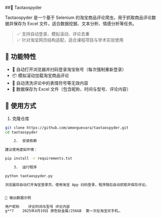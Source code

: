 ##🐍 Taotaospyder

Taotaospyder 是一个基于 Selenium 的淘宝商品评论爬虫，用于抓取商品评论数据并保存为 Excel 文件，适合数据挖掘、文本分析、情感分析等任务。

> ✅ 支持自动登录、模拟滚动、评论去重  
> ✅ 针对淘宝网页结构适配，适合课程项目与学术实验使用  


## 🔧 功能特性

- 📌 自动打开浏览器并扫码登录淘宝账号（每次强制重新登录）
- 📦 模拟滚动加载淘宝商品评论
- 🧹 自动清洗评论中的表情符号等无效内容
- 💾 数据保存为 Excel 文件（包含昵称、时间与型号、评论内容）



## 🚀 使用方式

1. 克隆仓库

```bash
git clone https://github.com/amonguevara/taotaospyder.git
cd taotaospyder

	2.	安装依赖

建议使用虚拟环境：

pip install -r requirements.txt

	3.	运行程序

python taotaospyder.py

浏览器将自动打开淘宝登录页，使用淘宝 App 扫码登录，程序随后自动抓取并保存评论。


💼 输出数据示例

用户昵称	评论时间与型号	评论内容
g**7	2025年4月19日 原色钛金属/256GB	第一次在淘宝买手机…
